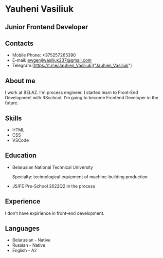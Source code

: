 # Yauheni Vasiliuk
## Junior Frontend Developer
## Contacts
+ Mobile Phone: +375257265390
+ E-mail: ewgenijwasiljuk237@gmail.com
+ Telegram:[https://t.me/Jauhien_Vasiliuk]("Jauhien_Vasiliuk")
## About me
I work at BELAZ. I'm process engineer. I started learn to Front-End Development with RSschool.
I'm going to become Frontend Developer in the future.
## Skills 
+ HTML
+ CSS
+ VSCode
## Education
+ Belarusian National Technical University

  Specialty: technological equipment of machine-building production
+ JS/FE Pre-School 2022Q2 in the process
## Experience
I don't have expirience in front-end development.
## Languages
+ Belarusian - Native
+ Russian - Native
+ English - A2
